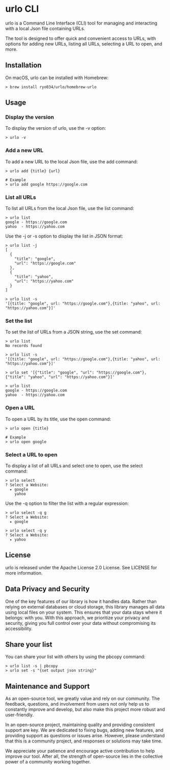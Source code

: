 # urlo CLI
urlo is a Command Line Interface (CLI) tool for managing and interacting with a local Json file containing URLs.

The tool is designed to offer quick and convenient access to URLs, with options for adding new URLs, listing all URLs, selecting a URL to open, and more.

## Installation
On macOS, urlo can be installed with Homebrew:

```shell
> brew install ryo034/urlo/homebrew-urlo
```

## Usage
### Display the version
To display the version of urlo, use the -v option:

```shell
> urlo -v
```

### Add a new URL
To add a new URL to the local Json file, use the add command:

```shell
> urlo add {title} {url}

# Example
> urlo add google https://google.com
```

### List all URLs
To list all URLs from the local Json file, use the list command:

```shell
> urlo list
google - https://google.com
yahoo  - https://yahoo.com
```

Use the -j or -s option to display the list in JSON format:

```shell
> urlo list -j
[
  {
    "title": "google",
    "url": "https://google.com"
  },
  {
    "title": "yahoo",
    "url": "https://yahoo.com"
  }
]

> urlo list -s
'[{title: "google", url: "https://google.com"},{title: "yahoo", url: "https://yahoo.com"}]'
```

### Set the list
To set the list of URLs from a JSON string, use the set command:

```shell
> urlo list
No records found

> urlo list -s
'[{title: "google", url: "https://google.com"},{title: "yahoo", url: "https://yahoo.com"}]'

> urlo set '[{"title": "google", "url": "https://google.com"},{"title": "yahoo", "url": "https://yahoo.com"}]'

> urlo list
google - https://google.com
yahoo  - https://yahoo.com
```

### Open a URL
To open a URL by its title, use the open command:

```shell
> urlo open {title}

# Example
> urlo open google
```

### Select a URL to open
To display a list of all URLs and select one to open, use the select command:

```shell
> urlo select
? Select a Website: 
  ▸ google
    yahoo
```
Use the -q option to filter the list with a regular expression:

```shell
> urlo select -q g
? Select a Website: 
  ▸ google
  
> urlo select -q y
? Select a Website: 
  ▸ yahoo
```

## License
urlo is released under the Apache License 2.0 License. See LICENSE for more information.

## Data Privacy and Security
One of the key features of our library is how it handles data. Rather than relying on external databases or cloud storage, this library manages all data using local files on your system.
This ensures that your data stays where it belongs: with you.
With this approach, we prioritize your privacy and security, giving you full control over your data without compromising its accessibility.

## Share your list
You can share your list with others by using the pbcopy command:

```shell
> urlo list -s | pbcopy
> urlo set -s "{set output json string}"
```

## Maintenance and Support
As an open-source tool, we greatly value and rely on our community. The feedback, questions, and involvement from users not only help us to constantly improve and develop, but also make this project more robust and user-friendly.

In an open-source project, maintaining quality and providing consistent support are key. We are dedicated to fixing bugs, adding new features, and providing support as questions or issues arise. However, please understand that this is a community project, and responses or solutions may take time.

We appreciate your patience and encourage active contribution to help improve our tool. After all, the strength of open-source lies in the collective power of a community working together.

